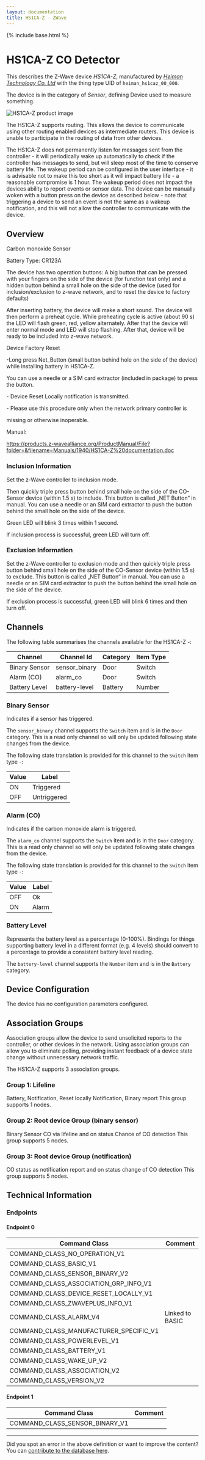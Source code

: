 ```yaml
---
layout: documentation
title: HS1CA-Z - ZWave
---
```


{% include base.html %}

# HS1CA-Z CO Detector
This describes the Z-Wave device *HS1CA-Z*, manufactured by *[Heiman Technology Co. Ltd](http://www.heimantech.com/)* with the thing type UID of ```heiman_hs1caz_00_000```.

The device is in the category of *Sensor*, defining Device used to measure something.

![HS1CA-Z product image](https://www.cd-jackson.com/zwave_device_uploads/790/790_default.png)


The HS1CA-Z supports routing. This allows the device to communicate using other routing enabled devices as intermediate routers.  This device is unable to participate in the routing of data from other devices.

The HS1CA-Z does not permanently listen for messages sent from the controller - it will periodically wake up automatically to check if the controller has messages to send, but will sleep most of the time to conserve battery life. The wakeup period can be configured in the user interface - it is advisable not to make this too short as it will impact battery life - a reasonable compromise is 1 hour. The wakeup period does not impact the devices ability to report events or sensor data. The device can be manually woken with a button press on the device as described below - note that triggering a device to send an event is not the same as a wakeup notification, and this will not allow the controller to communicate with the device.

## Overview

Carbon monoxide Sensor

Battery Type: CR123A

The device has two operation buttons: A big button that can be pressed with your fingers on the side of the device (for function test only) and a hidden button behind a small hole on the side of the device (used for inclusion/exclusion to z-wave network, and to reset the device to factory defaults)

After inserting battery, the device will make a short sound. The device will then perform a preheat cycle. While preheating cycle is active (about 90 s) the LED will flash green, red, yellow alternately. After that the device will enter normal mode and LED will stop flashing. After that, device will be ready to be included into z-wave network.

Device Factory Reset

-Long press Net\_Button (small button behind hole on the side of the device) while installing battery in HS1CA-Z.

You can use a needle or a SIM card extractor (included in package) to press the button.

\- Device Reset Locally notification is transmitted.

\- Please use this procedure only when the network primary controller is

missing or otherwise inoperable.

Manual:

https://products.z-wavealliance.org/ProductManual/File?folder=&filename=Manuals/1940/HS1CA-Z%20documentation.doc

### Inclusion Information

Set the z-Wave controller to inclusion mode.

Then quickly triple press button behind small hole on the side of the CO-Sensor device (within 1.5 s) to include. This button is called „NET Button“ in manual. You can use a needle or an SIM card extractor to push the button behind the small hole on the side of the device.

Green LED will blink 3 times within 1 second.

If inclusion process is successful, green LED will turn off.

### Exclusion Information

Set the z-Wave controller to exclusion mode and then quickly triple press button behind small hole on the side of the CO-Sensor device (within 1.5 s) to exclude. This button is called „NET Button“ in manual. You can use a needle or an SIM card extractor to push the button behind the small hole on the side of the device.

If exclusion process is successful, green LED will blink 6 times and then turn off.

## Channels

The following table summarises the channels available for the HS1CA-Z -:

| Channel | Channel Id | Category | Item Type |
|---------|------------|----------|-----------|
| Binary Sensor | sensor_binary | Door | Switch | 
| Alarm (CO) | alarm_co | Door | Switch | 
| Battery Level | battery-level | Battery | Number |

### Binary Sensor

Indicates if a sensor has triggered.

The ```sensor_binary``` channel supports the ```Switch``` item and is in the ```Door``` category. This is a read only channel so will only be updated following state changes from the device.

The following state translation is provided for this channel to the ```Switch``` item type -:

| Value | Label     |
|-------|-----------|
| ON | Triggered |
| OFF | Untriggered |

### Alarm (CO)

Indicates if the carbon monoxide alarm is triggered.

The ```alarm_co``` channel supports the ```Switch``` item and is in the ```Door``` category. This is a read only channel so will only be updated following state changes from the device.

The following state translation is provided for this channel to the ```Switch``` item type -:

| Value | Label     |
|-------|-----------|
| OFF | Ok |
| ON | Alarm |

### Battery Level

Represents the battery level as a percentage (0-100%). Bindings for things supporting battery level in a different format (e.g. 4 levels) should convert to a percentage to provide a consistent battery level reading.

The ```battery-level``` channel supports the ```Number``` item and is in the ```Battery``` category.



## Device Configuration

The device has no configuration parameters configured.

## Association Groups

Association groups allow the device to send unsolicited reports to the controller, or other devices in the network. Using association groups can allow you to eliminate polling, providing instant feedback of a device state change without unnecessary network traffic.

The HS1CA-Z supports 3 association groups.

### Group 1: Lifeline

Battery, Notification, Reset locally Notification, Binary report
This group supports 1 nodes.

### Group 2: Root device Group (binary sensor)

Binary Sensor CO via lifeline and on status Chance of CO detection
This group supports 5 nodes.

### Group 3: Root device Group (notification)

CO status as notification report and on status change of CO detection
This group supports 5 nodes.

## Technical Information

### Endpoints

#### Endpoint 0

| Command Class | Comment |
|---------------|---------|
| COMMAND_CLASS_NO_OPERATION_V1| |
| COMMAND_CLASS_BASIC_V1| |
| COMMAND_CLASS_SENSOR_BINARY_V2| |
| COMMAND_CLASS_ASSOCIATION_GRP_INFO_V1| |
| COMMAND_CLASS_DEVICE_RESET_LOCALLY_V1| |
| COMMAND_CLASS_ZWAVEPLUS_INFO_V1| |
| COMMAND_CLASS_ALARM_V4| Linked to BASIC|
| COMMAND_CLASS_MANUFACTURER_SPECIFIC_V1| |
| COMMAND_CLASS_POWERLEVEL_V1| |
| COMMAND_CLASS_BATTERY_V1| |
| COMMAND_CLASS_WAKE_UP_V2| |
| COMMAND_CLASS_ASSOCIATION_V2| |
| COMMAND_CLASS_VERSION_V2| |
#### Endpoint 1

| Command Class | Comment |
|---------------|---------|
| COMMAND_CLASS_SENSOR_BINARY_V1| |

---

Did you spot an error in the above definition or want to improve the content?
You can [contribute to the database here](http://www.cd-jackson.com/index.php/zwave/zwave-device-database/zwave-device-list/devicesummary/790).
